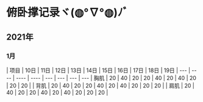 # 俯卧撑记录ヾ(◍°∇°◍)ﾉﾞ

## 2021年

### 1月

| 项目 |  10日  | 11日  | 12日 | 13日 | 14日 | 15日 | 16日 | 17日 | 18日 | 19日
| --- |  ----  | ----  | ---- | --- | --- | --- | ---
| 胸肌 |  20  |  40  |  20  | 20 | 40 | 20 | 40 | 20 | 20 | 20 |
| 背肌 |  20  |  40  |  20  | 20 | 40 | 20 | 40 | 20 | 20 | 20 |
| 肩肌 |  20  |  40  |  20  | 20 | 40 | 20 | 40 | 20 | 20 | 20 |
